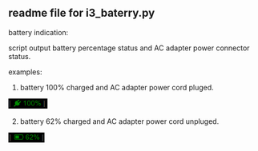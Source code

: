## readme file for i3_baterry.py

battery indication:

script output battery percentage status and AC adapter power connector status. 

examples:

1. battery 100% charged and AC adapter power cord pluged.

![alt text][bat100]

2. battery 62% charged and AC adapter power cord unpluged. 


![alt text][bat62]

[bat100]: https://github.com/jm4rcos/i3scripts/blob/master/img/bat_100.png "battery indication 100%"
[bat62]: https://github.com/jm4rcos/i3scripts/blob/master/img/bat_62.png "battery indication 62%"
[bat15]: https://github.com/jm4rcos/i3scripts/blob/master/img/bat_15.png "battery indication 15%"

